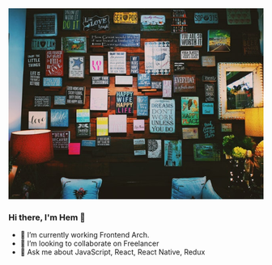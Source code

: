 <img src="bg.jpg" alt="Hem" />

### Hi there, I'm Hem 👋

- 🔭 I’m currently working Frontend Arch.
- 👯 I’m looking to collaborate on Freelancer
- 💬 Ask me about JavaScript, React, React Native, Redux
